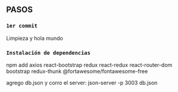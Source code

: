 ## PASOS

### `1er commit`
Limpieza y hola mundo

### `Instalación de dependencias`
npm add axios react-bootstrap redux react-redux react-router-dom bootstrap redux-thunk @fortawesome/fontawesome-free

agrego db.json y corro el server:
    json-server -p 3003 db.json